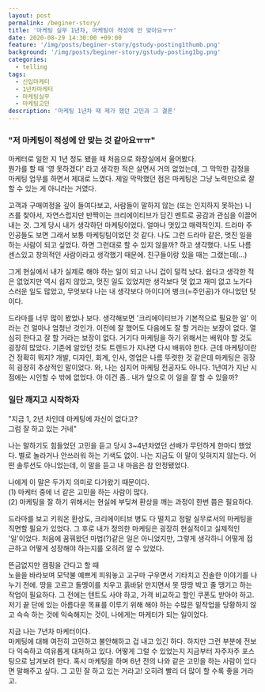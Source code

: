 ```yaml
---
layout: post
permalink: /beginer-story/
title: '마케팅 실무 1년차, 마케팅이 적성에 안 맞아요ㅠㅠ'
date: 2020-08-29 14:30:00 +09:00
feature: '/img/posts/beginer-story/gstudy-posting1thumb.png'
background: '/img/posts/beginer-story/gstudy-posting1bg.png'
categories:
  - telling
tags:
  - 신입마케터
  - 1년차마케터
  - 마케팅실무
  - 마케팅고민
description: '마케팅 1년차 때 제가 했던 고민과 그 결론'
---
```


### "저 마케팅이 적성에 안 맞는 것 같아요ㅠㅠ"


마케터로 일한 지 1년 정도 됐을 때 처음으로 화장실에서 울어봤다.  
뭔가를 할 때 '영 못하겠다' 라고 생각한 적은 살면서 거의 없었는데, 그 막막한 감정을 마케팅 업무를 하면서 제대로 느꼈다. 제일 막막했던 점은 마케팅은 그냥 노력만으로 잘 할 수 있는 게 아니라는 거였다.

고객과 구매여정을 깊이 들여다보고, 사람들이 말하지 않는 (또는 인지하지 못하는) 니즈를 찾아서, 자연스럽지만 반짝이는 크리에이티브가 담긴 멘트로 공감과 관심을 이끌어내는 것.
그게 당시 내가 생각하던 마케팅이었다. 얼마나 멋있고 매력적인지. 드라마 주인공들도 보면 그래서 보통 마케팅팀이었던 것 같다. 나도 그런 드라마 같은, 멋진 일을 하는 사람이 되고 싶었다. 하면 그런대로 할 수 있지 않을까? 하고 생각했다. 나도 나름 센스있고 창의적인 사람이라고 생각했기 때문에. 친구들이랑 있을 때는 그랬는데(...)

그게 현실에서 내가 실제로 해야 하는 일이 되고 나니 겁이 덜컥 났다. 쉽다고 생각한 적은 없었지만 역시 쉽지 않았고, 멋진 일도 있었지만 생각보다 멋 없고 재미 없고 노가다스러운 일도 많았고, 무엇보다 나는 내 생각보다 아이디어 뱅크(=주인공)가 아니었던 탓이다.

드라마를 너무 많이 봤었나 보다. 생각해보면 '크리에이티브가 기본적으로 필요한 일' 이라는 건 얼마나 엄청난 것인가. 이전에 잘 했어도 다음에도 잘 할 거라는 보장이 없다. 열심히 한다고 잘 할 거라는 보장이 없다. 거기다 마케팅을 하기 위해서는 배워야 할 것도 굉장히 많았다. 기존에 알았던 것도 트렌드가 지나면 다시 배워야 한다. 근데 마케팅이란 건 정확히 뭐지? 개발, 디자인, 회계, 인사, 영업은 나름 뚜렷한 것 같은데 마케팅은 굉장히 굉장히 추상적인 말이었다. 와, 나는 심지어 마케팅 전공자도 아니다. 1년여가 지난 시점에는 시인할 수 밖에 없었다. 아 이건 좀..
내가 앞으로 이 일을 잘 할 수 있을까?




### 일단 깨지고 시작하자


"지금 1, 2년 차인데 마케팅에 자신이 없다고?  
그럼 잘 하고 있는 거네"

나는 말하기도 힘들었던 고민을 듣고 당시 3~4년차였던 선배가 무던하게 한마디 했었다.
별로 놀라거나 안쓰러워 하는 기색도 없이. 나는 지금도 이 말이 잊혀지지 않는다. 어떤 솔루션도 아니었는데, 이 말을 듣고 내 마음은 참 안정됐었다.

나에게 이 말은 두가지 의미로 다가왔기 때문이다.  
(1) 마케터 중에 너 같은 고민을 하는 사람이 많다.  
(2) 마케팅을 잘 하기 위해서는 현실에 부딪쳐 환상을 깨는 과정이 한번 쯤은 필요하다.  

드라마를 보고 키워온 환상도, 크리에이티브 병도 다 떨치고 정말 실무로서의 마케팅을 직면할 필요가 있었다.
그 후로 내가 정의한 마케팅은 굉장히 현실적이고 실제적인 '일'이었다. 처음에 꿈꿔왔던 마법(?)같은 일은 아니었지만, 그렇게 생각하니 어떻게 접근하고 어떻게 성장해야 하는지를 오히려 알 수 있었다.

뜬금없지만 캠핑을 간다고 할 때  
노을을 바라보며 모닥불 예쁘게 피워놓고 고구마 구우면서 기타치고 진솔한 이야기를 나누기 전에.
땅을 고르고 돌멩이를 치우고 흙바닭 만지면서 못 땅땅 박고 줄 땡기고 하는 작업이 필요하다. 그 전에는 텐트도 사야 하고, 가격 비교하고 할인 쿠폰도 받아야 하고. 저기 끝 단에 있는 아름다운 목표를 이루기 위해 해야 하는 수많은 밑작업을 당황하지 않고 슥슥 하는 것에 익숙해지는 것이, 나에게는 마케터가 되는 일이었다.

지금 나는 7년차 마케터이다.  
마케팅에 대해 여전히 고민하고 불안해하고 겁 내고 있긴 하다. 하지만 그런 부분에 전보다 익숙하고 여유롭게 대처하고 있다. 어떻게 그럴 수 있었는지 지금부터 자주자주 포스팅으로 남겨보려 한다.
혹시 마케팅을 하며 6년 전의 나와 같은 고민을 하는 사람이 있다면 말해주고 싶다.
그 고민 잘 하고 있는 거라고! 오히려 빨리 더 많이 할 수록 좋을 거라고.

